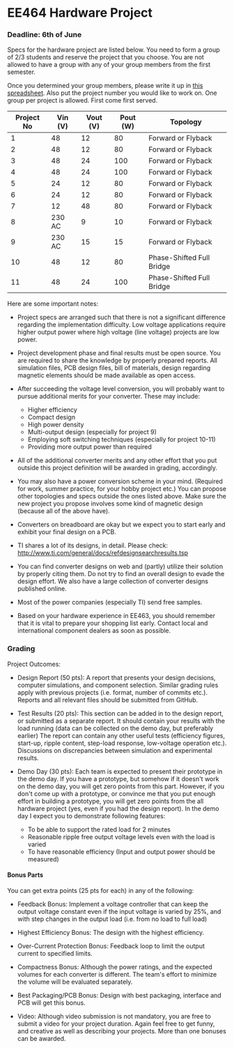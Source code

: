 # EE464 Hardware Project

### Deadline: 6th of June

Specs for the hardware project are listed below. You need to form a group of 2/3 students and reserve the project that you choose. You are not allowed to have a group with any of your group members from the first semester.

Once you determined your group members, please write it up in [this spreadsheet](https://docs.google.com/spreadsheets/d/1KAVsJwLUg4EU7Spf6T_P4cAQa5IwYKrkkvP4pl3IBME/edit?usp=sharing). 
Also put the project number you would like to work on. One group per project is allowed. First come first served.

|Project No|Vin (V) |Vout (V)|Pout (W)|Topology|
|---|---|---|---|---|
|1|48|12|80|Forward or Flyback|
|2|48|12|80|Forward or Flyback|
|3|48|24|100|Forward or Flyback|
|4|48|24|100|Forward or Flyback|
|5|24|12|80|Forward or Flyback|
|6|24|12|80|Forward or Flyback|
|7|12|48|80|Forward or Flyback|
|8|230 AC|9|10|Forward or Flyback|
|9|230 AC|15|15|Forward or Flyback|
|10|48|12|80|Phase-Shifted Full Bridge|
|11|48|24|100|Phase-Shifted Full Bridge|

Here are some important notes:

- Project specs are arranged such that there is not a significant difference regarding the implementation difficulty. Low voltage applications require higher output power where high voltage (line voltage) projects are low power. 

- Project development phase and final results must be open source. You are required to share the knowledge by properly prepared reports. All simulation files, PCB design files, bill of materials, design regarding magnetic elements should be made available as open access.

- After succeeding the voltage level conversion, you will probably want to pursue additional merits for your converter. These may include:

    - Higher efficiency
    - Compact design
    - High power density
    - Multi-output design (especially for project 9)
    - Employing soft switching techniques (especially for project 10-11)
    - Providing more output power than required

- All of the additional converter merits and any other effort that you put outside this project definition will be awarded in grading, accordingly.

- You may also have a power conversion scheme in your mind. (Required for work, summer practice, for your hobby project etc.) You can propose other topologies and specs outside the ones listed above. Make sure the new project you propose involves some kind of magnetic design (because all of the above have).

- Converters on breadboard are okay but we expect you to start early and exhibit your final design on a PCB.

- TI shares a lot of its designs, in detail. Please check: http://www.ti.com/general/docs/refdesignsearchresults.tsp

- You can find converter designs on web and (partly) utilize their solution by properly citing them. Do not try to find an overall design to evade the design effort. We also have a large collection of converter designs published online.

- Most of the power companies (especially TI) send free samples.

- Based on your hardware experience in EE463, you should remember that it is vital to prepare your shopping list early. Contact local and international component dealers as soon as possible.


### Grading

Project Outcomes:

- Design Report (50 pts): A report that presents your design decisions, computer simulations, and component selection. Similar grading rules apply with previous projects (i.e. format, number of commits etc.). Reports and all relevant files should be submitted from GitHub.

- Test Results (20 pts): This section can be added in to the design report, or submitted as a separate report. It should contain your results with the load running (data can be collected on the demo day, but preferably earlier) The report can contain any other useful tests (efficiency figures, start-up, ripple content, step-load response, low-voltage operation etc.). Discussions on discrepancies between simulation and experimental results.

- Demo Day (30 pts): Each team is expected to present their prototype in the demo day. If you have a prototype, but somehow if it doesn't work on the demo day, you will get zero points from this part. However, if you don't come up with a prototype, or convince me that you put enough effort in building a prototype, you will get zero points from the all hardware project (yes, even if you had the design report). In the demo day I expect you to demonstrate following features:

    - To be able to support the rated load for 2 minutes
    - Reasonable ripple free output voltage levels even with the load is varied
    - To have reasonable efficiency (Input and output power should be measured)


#### Bonus Parts

You can get extra points (25 pts for each) in any of the following:

- Feedback Bonus: Implement a voltage controller  that can keep the output voltage constant even if the input voltage is varied by 25%, and with step changes in the output load (i.e. from no load to full load)

- Highest Efficiency Bonus: The design with the highest efficiency.

- Over-Current Protection Bonus: Feedback loop to limit the output current to specified limits.

- Compactness Bonus: Although the power ratings, and the expected volumes for each converter is different. The team's effort to minimize the volume will be evaluated separately. 

- Best Packaging/PCB Bonus: Design with best packaging, interface and PCB will get this bonus.

- Video: Although video submission is not mandatory, you are free to submit a video for your project duration. Again feel free to get funny, and creative as well as describing your projects. More than one bonuses can be awarded.



